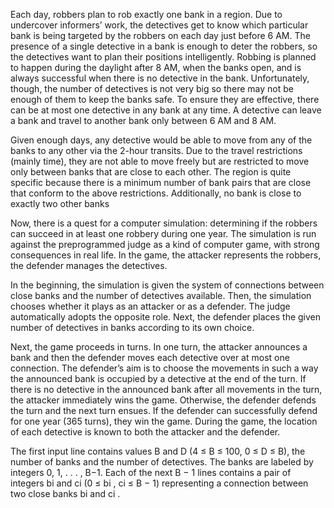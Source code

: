 Each day, robbers plan to rob exactly one bank in a region. Due to undercover informers’ work,
the detectives get to know which particular bank is being targeted by the robbers on each day
just before 6 AM. The presence of a single detective in a bank is enough to deter the robbers, so
the detectives want to plan their positions intelligently. Robbing is planned to happen during the
daylight after 8 AM, when the banks open, and is always successful when there is no detective
in the bank. Unfortunately, though, the number of detectives is not very big so there may not
be enough of them to keep the banks safe. To ensure they are effective, there can be at most
one detective in any bank at any time. A detective can leave a bank and travel to another bank
only between 6 AM and 8 AM.

Given enough days, any detective would be able to move from any of the banks to any other
via the 2-hour transits. Due to the travel restrictions (mainly time), they are not able to move
freely but are restricted to move only between banks that are close to each other. The region is
quite specific because there is a minimum number of bank pairs that are close that conform to
the above restrictions. Additionally, no bank is close to exactly two other banks

Now, there is a quest for a computer simulation: determining if the robbers can succeed in at
least one robbery during one year. The simulation is run against the preprogrammed judge
as a kind of computer game, with strong consequences in real life. In the game, the attacker
represents the robbers, the defender manages the detectives.

In the beginning, the simulation is given the system of connections between close banks and the
number of detectives available. Then, the simulation chooses whether it plays as an attacker or
as a defender. The judge automatically adopts the opposite role. Next, the defender places the
given number of detectives in banks according to its own choice.

Next, the game proceeds in turns. In one turn, the attacker announces a bank and then the
defender moves each detective over at most one connection. The defender’s aim is to choose the
movements in such a way the announced bank is occupied by a detective at the end of the turn.
If there is no detective in the announced bank after all movements in the turn, the attacker
immediately wins the game. Otherwise, the defender defends the turn and the next turn ensues.
If the defender can successfully defend for one year (365 turns), they win the game. During the
game, the location of each detective is known to both the attacker and the defender.

The first input line contains values B and D (4 ≤ B ≤ 100, 0 ≤ D ≤ B), the number of banks
and the number of detectives. The banks are labeled by integers 0, 1, . . . , B−1. Each of the next
B − 1 lines contains a pair of integers bi and ci (0 ≤ bi
, ci ≤ B − 1) representing a connection
between two close banks bi and ci
.